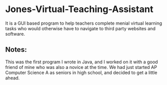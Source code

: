 # Jones-Virtual-Teaching-Assistant

It is a GUI based program to help teachers complete menial virtual learning tasks who would otherwise have to navigate to third party websites and software. 

## Notes:

This was the first program I wrote in Java, and I worked on it with a good friend of mine who was also a novice at the time. We had just started AP Computer Science A as seniors in high school, and decided to get a little ahead.
